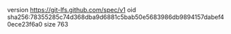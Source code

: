 version https://git-lfs.github.com/spec/v1
oid sha256:78355285c74d368dba9d6881c5bab50e5683986db9894157dabef40ece23f6a0
size 763
